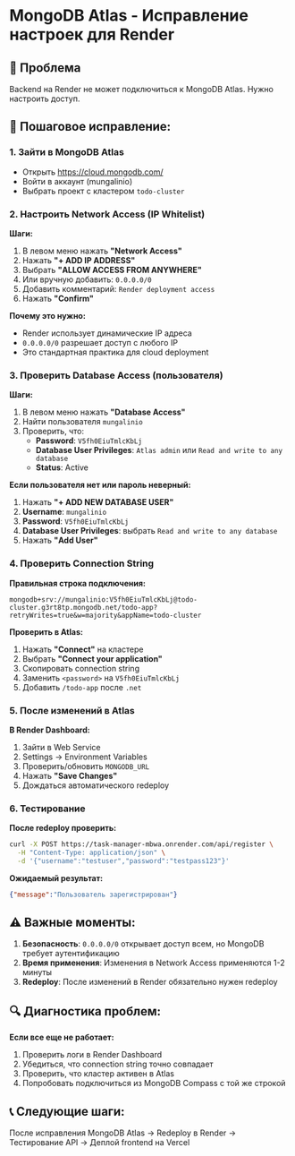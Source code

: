 # MongoDB Atlas - Исправление настроек для Render

## 🎯 Проблема
Backend на Render не может подключиться к MongoDB Atlas. Нужно настроить доступ.

## 🔧 Пошаговое исправление:

### 1. Зайти в MongoDB Atlas
- Открыть https://cloud.mongodb.com/
- Войти в аккаунт (mungalinio)
- Выбрать проект с кластером `todo-cluster`

### 2. Настроить Network Access (IP Whitelist)

**Шаги:**
1. В левом меню нажать **"Network Access"**
2. Нажать **"+ ADD IP ADDRESS"**
3. Выбрать **"ALLOW ACCESS FROM ANYWHERE"**
4. Или вручную добавить: `0.0.0.0/0`
5. Добавить комментарий: `Render deployment access`
6. Нажать **"Confirm"**

**Почему это нужно:**
- Render использует динамические IP адреса
- `0.0.0.0/0` разрешает доступ с любого IP
- Это стандартная практика для cloud deployment

### 3. Проверить Database Access (пользователя)

**Шаги:**
1. В левом меню нажать **"Database Access"**
2. Найти пользователя `mungalinio`
3. Проверить, что:
   - **Password**: `V5fh0EiuTmlcKbLj`
   - **Database User Privileges**: `Atlas admin` или `Read and write to any database`
   - **Status**: Active

**Если пользователя нет или пароль неверный:**
1. Нажать **"+ ADD NEW DATABASE USER"**
2. **Username**: `mungalinio`
3. **Password**: `V5fh0EiuTmlcKbLj`
4. **Database User Privileges**: выбрать `Read and write to any database`
5. Нажать **"Add User"**

### 4. Проверить Connection String

**Правильная строка подключения:**
```
mongodb+srv://mungalinio:V5fh0EiuTmlcKbLj@todo-cluster.g3rt8tp.mongodb.net/todo-app?retryWrites=true&w=majority&appName=todo-cluster
```

**Проверить в Atlas:**
1. Нажать **"Connect"** на кластере
2. Выбрать **"Connect your application"**
3. Скопировать connection string
4. Заменить `<password>` на `V5fh0EiuTmlcKbLj`
5. Добавить `/todo-app` после `.net`

### 5. После изменений в Atlas

**В Render Dashboard:**
1. Зайти в Web Service
2. Settings → Environment Variables
3. Проверить/обновить `MONGODB_URL`
4. Нажать **"Save Changes"**
5. Дождаться автоматического redeploy

### 6. Тестирование

**После redeploy проверить:**
```bash
curl -X POST https://task-manager-mbwa.onrender.com/api/register \
  -H "Content-Type: application/json" \
  -d '{"username":"testuser","password":"testpass123"}'
```

**Ожидаемый результат:**
```json
{"message":"Пользователь зарегистрирован"}
```

## ⚠️ Важные моменты:

1. **Безопасность**: `0.0.0.0/0` открывает доступ всем, но MongoDB требует аутентификацию
2. **Время применения**: Изменения в Network Access применяются 1-2 минуты
3. **Redeploy**: После изменений в Render обязательно нужен redeploy

## 🔍 Диагностика проблем:

**Если все еще не работает:**
1. Проверить логи в Render Dashboard
2. Убедиться, что connection string точно совпадает
3. Проверить, что кластер активен в Atlas
4. Попробовать подключиться из MongoDB Compass с той же строкой

## 📞 Следующие шаги:
После исправления MongoDB Atlas → Redeploy в Render → Тестирование API → Деплой frontend на Vercel
